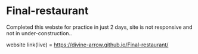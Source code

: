 # Final-restaurant

Completed this webste for practice in just 2 days,  site is not responsive and not in under-construction..

website link(live) = https://divine-arrow.github.io/Final-restaurant/

